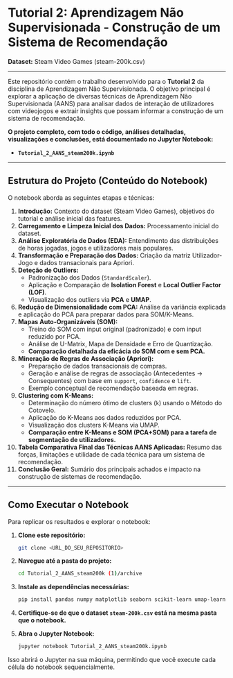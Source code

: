 # Tutorial 2: Aprendizagem Não Supervisionada - Construção de um Sistema de Recomendação


**Dataset:** Steam Video Games (steam-200k.csv)

---

Este repositório contém o trabalho desenvolvido para o **Tutorial 2** da disciplina de Aprendizagem Não Supervisionada. O objetivo principal é explorar a aplicação de diversas técnicas de Aprendizagem Não Supervisionada (AANS) para analisar dados de interação de utilizadores com videojogos e extrair insights que possam informar a construção de um sistema de recomendação.

**O projeto completo, com todo o código, análises detalhadas, visualizações e conclusões, está documentado no Jupyter Notebook:**

* **`Tutorial_2_AANS_steam200k.ipynb`**

---

## Estrutura do Projeto (Conteúdo do Notebook)

O notebook aborda as seguintes etapas e técnicas:

1.  **Introdução:** Contexto do dataset (Steam Video Games), objetivos do tutorial e análise inicial das features.
2.  **Carregamento e Limpeza Inicial dos Dados:** Processamento inicial do dataset.
3.  **Análise Exploratória de Dados (EDA):** Entendimento das distribuições de horas jogadas, jogos e utilizadores mais populares.
4.  **Transformação e Preparação dos Dados:** Criação da matriz Utilizador-Jogo e dados transacionais para Apriori.
5.  **Deteção de Outliers:**
    * Padronização dos Dados (`StandardScaler`).
    * Aplicação e Comparação de **Isolation Forest** e **Local Outlier Factor (LOF)**.
    * Visualização dos outliers via **PCA** e **UMAP**.
6.  **Redução de Dimensionalidade com PCA:** Análise da variância explicada e aplicação do PCA para preparar dados para SOM/K-Means.
7.  **Mapas Auto-Organizáveis (SOM):**
    * Treino do SOM com input original (padronizado) e com input reduzido por PCA.
    * Análise de U-Matrix, Mapa de Densidade e Erro de Quantização.
    * **Comparação detalhada da eficácia do SOM com e sem PCA.**
8.  **Mineração de Regras de Associação (Apriori):**
    * Preparação de dados transacionais de compras.
    * Geração e análise de regras de associação (Antecedentes -> Consequentes) com base em `support`, `confidence` e `lift`.
    * Exemplo conceptual de recomendação baseada em regras.
9.  **Clustering com K-Means:**
    * Determinação do número ótimo de clusters (`k`) usando o Método do Cotovelo.
    * Aplicação do K-Means aos dados reduzidos por PCA.
    * Visualização dos clusters K-Means via UMAP.
    * **Comparação entre K-Means e SOM (PCA+SOM) para a tarefa de segmentação de utilizadores.**
10. **Tabela Comparativa Final das Técnicas AANS Aplicadas:** Resumo das forças, limitações e utilidade de cada técnica para um sistema de recomendação.
11. **Conclusão Geral:** Sumário dos principais achados e impacto na construção de sistemas de recomendação.

---

## Como Executar o Notebook

Para replicar os resultados e explorar o notebook:

1.  **Clone este repositório:**
    ```bash
    git clone <URL_DO_SEU_REPOSITORIO>
    ```
    
2.  **Navegue até a pasta do projeto:**
    ```bash
    cd Tutorial_2_AANS_steam200k (1)/archive
    ```
3.  **Instale as dependências necessárias:**
    ```bash
    pip install pandas numpy matplotlib seaborn scikit-learn umap-learn minisom mlxtend
    ```
4.  **Certifique-se de que o dataset `steam-200k.csv` está na mesma pasta que o notebook.**
5.  **Abra o Jupyter Notebook:**
    ```bash
    jupyter notebook Tutorial_2_AANS_steam200k.ipynb
    ```

Isso abrirá o Jupyter na sua máquina, permitindo que você execute cada célula do notebook sequencialmente.
